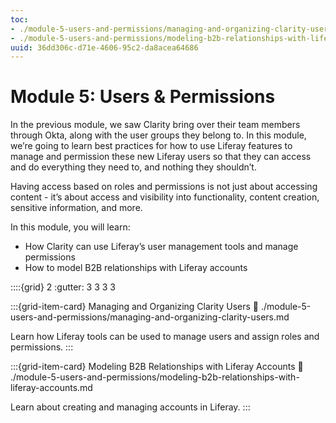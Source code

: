 ```yaml
---
toc:
- ./module-5-users-and-permissions/managing-and-organizing-clarity-users.md
- ./module-5-users-and-permissions/modeling-b2b-relationships-with-liferay-accounts.md
uuid: 36dd306c-d71e-4606-95c2-da8acea64686
---
```

# Module 5: Users & Permissions

In the previous module, we saw Clarity bring over their team members through Okta, along with the user groups they belong to. In this module, we’re going to learn best practices for how to use Liferay features to manage and permission these new Liferay users so that they can access and do everything they need to, and nothing they shouldn’t.

Having access based on roles and permissions is not just about accessing content - it’s about access and visibility into functionality, content creation, sensitive information, and more.

In this module, you will learn:

* How Clarity can use Liferay’s user management tools and manage permissions
* How to model B2B relationships with Liferay accounts

::::{grid} 2
:gutter: 3 3 3 3

:::{grid-item-card}  Managing and Organizing Clarity Users
:link: ./module-5-users-and-permissions/managing-and-organizing-clarity-users.md

Learn how Liferay tools can be used to manage users and assign roles and permissions.
:::

:::{grid-item-card}  Modeling B2B Relationships with Liferay Accounts
:link: ./module-5-users-and-permissions/modeling-b2b-relationships-with-liferay-accounts.md

Learn about creating and managing accounts in Liferay.
:::
